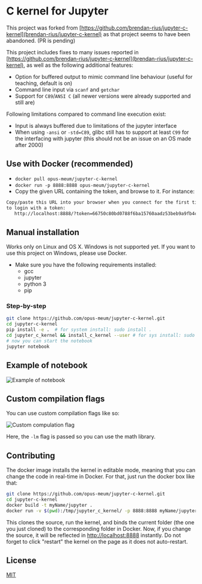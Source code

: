 # C kernel for Jupyter

This project was forked from [https://github.com/brendan-rius/jupyter-c-kernel](brendan-rius/jupyter-c-kernel) as that project seems to have been abandoned. (PR is pending)

This project includes fixes to many issues reported in [https://github.com/brendan-rius/jupyter-c-kernel](brendan-rius/jupyter-c-kernel), as well as the following additional features:

* Option for buffered output to mimic command line behaviour (useful for teaching, default is on)
* Command line input via `scanf` and `getchar`
* Support for `C89`/`ANSI C` (all newer versions were already supported and still are)

Following limitations compared to command line execution exist:

* Input is always buffered due to limitations of the jupyter interface
* When using `-ansi` or `-std=C89`, glibc still has to support at least `C99` for the interfacing with jupyter (this should not be an issue on an OS made after 2000)

## Use with Docker (recommended)

* `docker pull opus-meum/jupyter-c-kernel`
* `docker run -p 8888:8888 opus-meum/jupyter-c-kernel`
* Copy the given URL containing the token, and browse to it. For instance:

 ```bash
 Copy/paste this URL into your browser when you connect for the first time,
 to login with a token:
    http://localhost:8888/?token=66750c80bd0788f6ba15760aadz53beb9a9fb4cf8ac15ce8
 ```

## Manual installation

Works only on Linux and OS X. Windows is not supported yet. If you want to use this project on Windows, please use Docker.

* Make sure you have the following requirements installed:
  * gcc
  * jupyter
  * python 3
  * pip

### Step-by-step

```bash
git clone https://github.com/opus-meum/jupyter-c-kernel.git
cd jupyter-c-kernel
pip install -e .  # for system install: sudo install .
cd jupyter_c_kernel && install_c_kernel --user # for sys install: sudo install_c_kernel
# now you can start the notebook
jupyter notebook
```

## Example of notebook

![Example of notebook](example-notebook.png?raw=true "Example of notebook")

## Custom compilation flags

You can use custom compilation flags like so:

![Custom compulation flag](custom_flags.png?raw=true "Example of notebook using custom compilation flags")

Here, the `-lm` flag is passed so you can use the math library.

## Contributing

The docker image installs the kernel in editable mode, meaning that you can
change the code in real-time in Docker. For that, just run the docker box like
that:

```bash
git clone https://github.com/opus-meum/jupyter-c-kernel.git
cd jupyter-c-kernel
docker build -t myName/jupyter .
docker run -v $(pwd):/tmp/jupyter_c_kernel/ -p 8888:8888 myName/jupyter
```

This clones the source, run the kernel, and binds the current folder (the one
you just cloned) to the corresponding folder in Docker.
Now, if you change the source, it will be reflected in [http://localhost:8888](http://localhost:8888)
instantly. Do not forget to click "restart" the kernel on the page as it does
not auto-restart.

## License

[MIT](LICENSE.txt)
